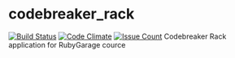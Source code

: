 # codebreaker_rack
[![Build Status](https://travis-ci.org/alexbutirskiy/codebreaker_rack.svg)](https://travis-ci.org/alexbutirskiy/codebreaker_rack)
[![Code Climate](https://codeclimate.com/github/alexbutirskiy/codebreaker_rack/badges/gpa.svg)](https://codeclimate.com/github/alexbutirskiy/codebreaker_rack)
[![Issue Count](https://codeclimate.com/github/alexbutirskiy/codebreaker_rack/badges/issue_count.svg)](https://codeclimate.com/github/alexbutirskiy/codebreaker_rack)
Codebreaker Rack application for RubyGarage cource
